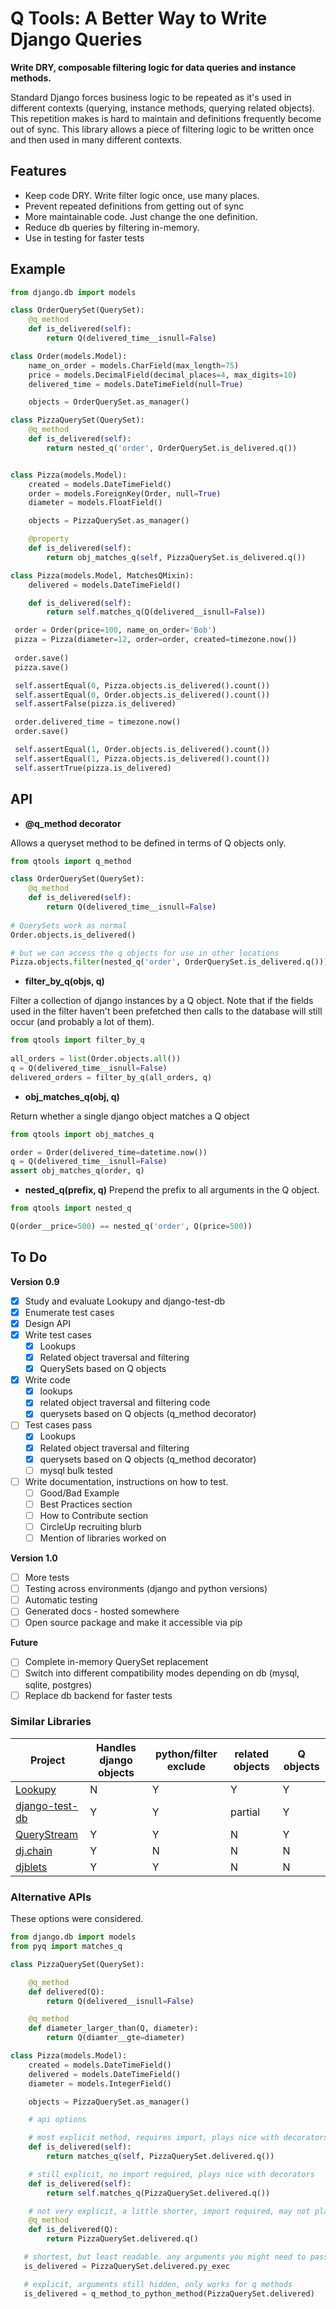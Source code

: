 # Q Tools: A Better Way to Write Django Queries

**Write DRY, composable filtering logic for data queries and instance methods.**

Standard Django forces business logic to be repeated as it's used in different contexts (querying, instance methods, querying related objects).  This repetition makes is hard to maintain and definitions frequently become out of sync.  This library allows a piece of filtering logic to be written once and then used in many different contexts.

## Features
 - Keep code DRY. Write filter logic once, use many places.
 - Prevent repeated definitions from getting out of sync
 - More maintainable code. Just change the one definition.
 - Reduce db queries by filtering in-memory.
 - Use in testing for faster tests

## Example
```python
from django.db import models

class OrderQuerySet(QuerySet):
    @q_method
    def is_delivered(self):
        return Q(delivered_time__isnull=False)

class Order(models.Model):
    name_on_order = models.CharField(max_length=75)
    price = models.DecimalField(decimal_places=4, max_digits=10)
    delivered_time = models.DateTimeField(null=True)

    objects = OrderQuerySet.as_manager()

class PizzaQuerySet(QuerySet):
    @q_method
    def is_delivered(self):
        return nested_q('order', OrderQuerySet.is_delivered.q())


class Pizza(models.Model):
    created = models.DateTimeField()
    order = models.ForeignKey(Order, null=True)
    diameter = models.FloatField()

    objects = PizzaQuerySet.as_manager()

    @property
    def is_delivered(self):
        return obj_matches_q(self, PizzaQuerySet.is_delivered.q())

class Pizza(models.Model, MatchesQMixin):
    delivered = models.DateTimeField()

    def is_delivered(self):
        return self.matches_q(Q(delivered__isnull=False))

 order = Order(price=100, name_on_order='Bob')
 pizza = Pizza(diameter=12, order=order, created=timezone.now())
 
 order.save()
 pizza.save()

 self.assertEqual(0, Pizza.objects.is_delivered().count())
 self.assertEqual(0, Order.objects.is_delivered().count())
 self.assertFalse(pizza.is_delivered)

 order.delivered_time = timezone.now()
 order.save()

 self.assertEqual(1, Order.objects.is_delivered().count())
 self.assertEqual(1, Pizza.objects.is_delivered().count())
 self.assertTrue(pizza.is_delivered)

```
## API

- **@q_method decorator**

Allows a queryset method to be defined in terms of Q objects only.

```python
from qtools import q_method

class OrderQuerySet(QuerySet):
    @q_method
    def is_delivered(self):
        return Q(delivered_time__isnull=False)
        
# QuerySets work as normal
Order.objects.is_delivered()

# but we can access the q objects for use in other locations
Pizza.objects.filter(nested_q('order', OrderQuerySet.is_delivered.q()))
```

- **filter_by_q(objs, q)**

Filter a collection of django instances by a Q object. Note that if the fields used in the filter haven't been prefetched then calls to the database will still occur (and probably a lot of them).

```python
from qtools import filter_by_q
 
all_orders = list(Order.objects.all())
q = Q(delivered_time__isnull=False)
delivered_orders = filter_by_q(all_orders, q)
```
- **obj_matches_q(obj, q)**
 
Return whether a single django object matches a Q object
```python
from qtools import obj_matches_q

order = Order(delivered_time=datetime.now())
q = Q(delivered_time__isnull=False)
assert obj_matches_q(order, q)
```

- **nested_q(prefix, q)**
Prepend the prefix to all arguments in the Q object.

```python
from qtools import nested_q

Q(order__price=500) == nested_q('order', Q(price=500))
```

## To Do

**Version 0.9**
- [x] Study and evaluate Lookupy and django-test-db
- [x] Enumerate test cases
- [x] Design API
- [x] Write test cases
  - [x] Lookups
  - [x] Related object traversal and filtering
  - [x] QuerySets based on Q objects
- [x] Write code
  - [x] lookups
  - [x] related object traversal and filtering code
  - [x] querysets based on Q objects (q_method decorator)
- [ ] Test cases pass
  - [x] Lookups
  - [x] Related object traversal and filtering
  - [x] querysets based on Q objects (q_method decorator)
  - [ ] mysql bulk tested
- [ ] Write documentation, instructions on how to test.
  - [ ] Good/Bad Example
  - [ ] Best Practices section
  - [ ] How to Contribute section
  - [ ] CircleUp recruiting blurb
  - [ ] Mention of libraries worked on

**Version 1.0**
- [ ] More tests
- [ ] Testing across environments (django and python versions)
- [ ] Automatic testing
- [ ] Generated docs - hosted somewhere
- [ ] Open source package and make it accessible via pip
 
**Future**
- [ ] Complete in-memory QuerySet replacement
- [ ] Switch into different compatibility modes depending on db (mysql, sqlite, postgres)
- [ ] Replace db backend for faster tests

### Similar Libraries

Project | Handles django objects | python/filter exclude | related objects | Q objects
--- | --- | --- | --- | ---
[Lookupy](https://github.com/naiquevin/lookupy) | N | Y | Y | Y | custom
[django-test-db](https://github.com/mjtamlyn/django-test-db/blob/master/test_db.py) | Y | Y | partial | Y | Y
[QueryStream](https://github.com/pstiasny/querystream/blob/master/querystream.py) | Y | Y | N | Y | custom
[dj.chain](https://github.com/ambv/dj.chain/blob/master/src/dj/chain/__init__.py) | Y | N | N | N | N
[djblets](https://github.com/djblets/djblets/blob/master/djblets/db/query.py) | Y | Y | N | N | N


### Alternative APIs
These options were considered.
```python
from django.db import models
from pyq import matches_q

class PizzaQuerySet(QuerySet):

    @q_method
    def delivered(Q):
        return Q(delivered__isnull=False)

    @q_method
    def diameter_larger_than(Q, diameter):
        return Q(diamter__gte=diameter)

class Pizza(models.Model):
    created = models.DateTimeField()
    delivered = models.DateTimeField()
    diameter = models.IntegerField()

    objects = PizzaQuerySet.as_manager()

    # api options

    # most explicit method, requires import, plays nice with decorators
    def is_delivered(self):
        return matches_q(self, PizzaQuerySet.delivered.q())

    # still explicit, no import required, plays nice with decorators
    def is_delivered(self):
        return self.matches_q(PizzaQuerySet.delivered.q())

    # not very explicit, a little shorter, import required, may not play nice with decorators
    @q_method
    def is_delivered(Q):
        return PizzaQuerySet.delivered.q()

   # shortest, but least readable. any arguments you might need to pass in are hidden, only works for q methods
   is_delivered = PizzaQuerySet.delivered.py_exec

   # explicit, arguments still hidden, only works for q methods
   is_delivered = q_method_to_python_method(PizzaQuerySet.delivered)

```
